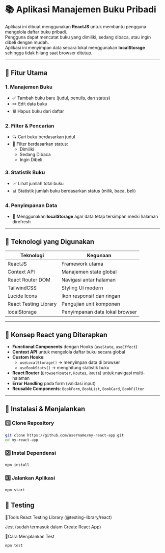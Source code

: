 # 📚 Aplikasi Manajemen Buku Pribadi

Aplikasi ini dibuat menggunakan **ReactJS** untuk membantu pengguna mengelola daftar buku pribadi.  
Pengguna dapat mencatat buku yang dimiliki, sedang dibaca, atau ingin dibeli dengan mudah.  
Aplikasi ini menyimpan data secara lokal menggunakan **localStorage** sehingga tidak hilang saat browser ditutup.

---

## 🚀 Fitur Utama

### 1. Manajemen Buku
- ✅ Tambah buku baru (judul, penulis, dan status)
- ✏️ Edit data buku
- 🗑️ Hapus buku dari daftar

### 2. Filter & Pencarian
- 🔍 Cari buku berdasarkan judul
- 🧩 Filter berdasarkan status:
  - Dimiliki
  - Sedang Dibaca
  - Ingin Dibeli

### 3. Statistik Buku
- 📈 Lihat jumlah total buku
- 📊 Statistik jumlah buku berdasarkan status (milik, baca, beli)

### 4. Penyimpanan Data
- 💾 Menggunakan **localStorage** agar data tetap tersimpan meski halaman direfresh

---

## 🧩 Teknologi yang Digunakan

| Teknologi | Kegunaan |
|------------|-----------|
| ReactJS | Framework utama |
| Context API | Manajemen state global |
| React Router DOM | Navigasi antar halaman |
| TailwindCSS | Styling UI modern |
| Lucide Icons | Ikon responsif dan ringan |
| React Testing Library | Pengujian unit komponen |
| localStorage | Penyimpanan data lokal browser |

---

## 🧠 Konsep React yang Diterapkan

- **Functional Components** dengan Hooks (`useState`, `useEffect`)
- **Context API** untuk mengelola daftar buku secara global
- **Custom Hooks**:
  - `useLocalStorage()` → menyimpan data di browser
  - `useBookStats()` → menghitung statistik buku
- **React Router** (`BrowserRouter`, `Routes`, `Route`) untuk navigasi multi-halaman
- **Error Handling** pada form (validasi input)
- **Reusable Components**: `BookForm`, `BookList`, `BookCard`, `BookFilter`

---

## 🧰 Instalasi & Menjalankan

### 1️⃣ Clone Repository
```bash
git clone https://github.com/username/my-react-app.git
cd my-react-app
```

### 2️⃣ Instal Dependensi
```bash
npm install
```

### 3️⃣ Jalankan Aplikasi
```bash
npm start
```

## 🧪 Testing
🔹Tools
React Testing Library (@testing-library/react)

Jest (sudah termasuk dalam Create React App)

🔹Cara Menjalankan Test
```bash
npm test
```
